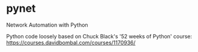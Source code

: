# pynet
Network Automation with Python

Python code loosely based on Chuck Black's '52 weeks of Python' course: https://courses.davidbombal.com/courses/1170936/

